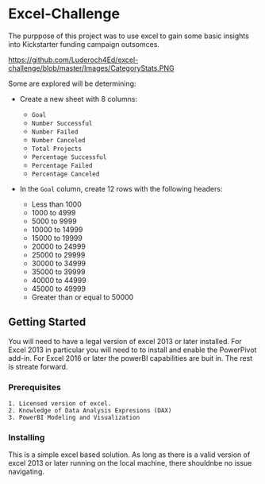 # Excel-Challenge

The purppose of this project was to use excel to gain some basic insights into Kickstarter funding campaign outsomces.

https://github.com/Luderoch4Ed/excel-challenge/blob/master/Images/CategoryStats.PNG


Some are explored will be determining:

* Create a new sheet with 8 columns:

  * `Goal`
  * `Number Successful`
  * `Number Failed`
  * `Number Canceled`
  * `Total Projects`
  * `Percentage Successful`
  * `Percentage Failed`
  * `Percentage Canceled`

* In the `Goal` column, create 12 rows with the following headers:

  * Less than 1000
  * 1000 to 4999
  * 5000 to 9999
  * 10000 to 14999
  * 15000 to 19999
  * 20000 to 24999
  * 25000 to 29999
  * 30000 to 34999
  * 35000 to 39999
  * 40000 to 44999
  * 45000 to 49999
  * Greater than or equal to 50000

## Getting Started

You will need to have a legal version of excel 2013 or later installed. For Excel 2013 in particular you will need to to install and enable the PowerPivot add-in. For Excel 2016 or later the powerBI capabilities are buit in. The rest is streate forward.

### Prerequisites

    1. Licensed version of excel.
    2. Knowledge of Data Analysis Expresions (DAX)
    3. PowerBI Modeling and Visualization

### Installing

This is a simple excel based solution. As long as there is a valid version of excel 2013 or later running on the local machine, there shouldnbe no issue navigating.
